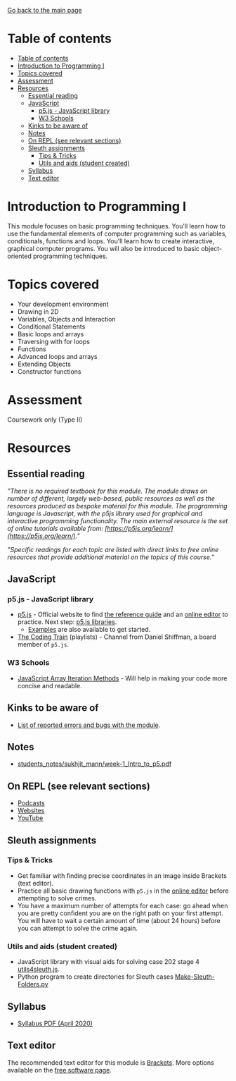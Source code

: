 [Go back to the main page](../../../README.md)

# Table of contents

- [Table of contents](#table-of-contents)
- [Introduction to Programming I](#introduction-to-programming-i)
- [Topics covered](#topics-covered)
- [Assessment](#assessment)
- [Resources](#resources)
  - [Essential reading](#essential-reading)
  - [JavaScript](#javascript)
    - [p5.js - JavaScript library](#p5js---javascript-library)
    - [W3 Schools](#w3-schools)
  - [Kinks to be aware of](#kinks-to-be-aware-of)
  - [Notes](#notes)
  - [On REPL (see relevant sections)](#on-repl-see-relevant-sections)
  - [Sleuth assignments](#sleuth-assignments)
    - [Tips & Tricks](#tips--tricks)
    - [Utils and aids (student created)](#utils-and-aids-student-created)
  - [Syllabus](#syllabus)
  - [Text editor](#text-editor)

# Introduction to Programming I

This module focuses on basic programming techniques. You'll learn
how to use the fundamental elements of computer programming such as
variables, conditionals, functions and loops. You'll learn how to
create interactive, graphical computer programs. You will also be
introduced to basic object-oriented programming techniques.

# Topics covered

- Your development environment
- Drawing in 2D
- Variables, Objects and Interaction
- Conditional Statements
- Basic loops and arrays
- Traversing with for loops
- Functions
- Advanced loops and arrays
- Extending Objects
- Constructor functions

# Assessment

Coursework only (Type II)

# Resources

## Essential reading

_"There is no required textbook for this module. The module draws on number of different, largely web-based, public resources as well as the resources produced as bespoke material for this module. The programming language is Javascript, with the p5js library used for graphical and interactive programming functionality. The main external resource is the set of online tutorials available from: [https://p5js.org/learn/](https://p5js.org/learn/)."_

_"Specific readings for each topic are listed with direct links to free online resources that provide additional material on the topics of this course."_

## JavaScript

### p5.js - JavaScript library

- [p5.js](https://p5js.org/) - Official website to find [the reference guide](https://p5js.org/reference) and an [online editor](https://editor.p5js.org/) to practice. Next step: [p5.js libraries](https://p5js.org/libraries/).
  - [Examples](https://p5js.org/examples/) are also available to get started.
- [The Coding Train](https://www.youtube.com/user/shiffman/playlists) (playlists) - Channel from Daniel Shiffman, a board member of `p5.js`.

### W3 Schools

- [JavaScript Array Iteration Methods](https://www.w3schools.com/js/js_array_iteration.asp) - Will help in making your code more concise and readable.

## Kinks to be aware of

- [List of reported errors and bugs with the module](../../../kinks/level_4/introduction_to_programming_i/).

## Notes

- [students_notes/sukhjit_mann/week-1_Intro_to_p5.pdf](https://github.com/world-class/notes/tree/master/level_4/introduction_to_programming_i/students_notes/sukhjit_mann/week-1_Intro_to_p5.pdf)

## On REPL (see relevant sections)

- [Podcasts](../../../podcasts/)
- [Websites](../../../websites/)
- [YouTube](../../../youtube/)

## Sleuth assignments

### Tips & Tricks

- Get familiar with finding precise coordinates in an image inside Brackets (text editor).
- Practice all basic drawing functions with `p5.js` in the [online editor](https://editor.p5js.org/) before attempting to solve crimes.
- You have a maximum number of attempts for each case: go ahead when you are pretty confident you are on the right path on your first attempt. You will have to wait a certain amount of time (about 24 hours) before you can attempt to solve the crime again.

### Utils and aids (student created)

- JavaScript library with visual aids for solving case 202 stage 4 [utils4sleuth.js](https://gist.github.com/amilos/beb1eee1cbd334f1e9abca8c9772c725).
- Python program to create directories for Sleuth cases [Make-Sleuth-Folders.py](https://github.com/BlairCurrey/Make-Sleuth-Folders)

## Syllabus

- [Syllabus PDF (April 2020)](https://github.com/world-class/binary-assets/blob/master/modules/syllabi/Syllabus_CM1005_ITP1.pdf)

## Text editor

The recommended text editor for this module is [Brackets](http://brackets.io/). More options available on the [free software page](../../../software/).
